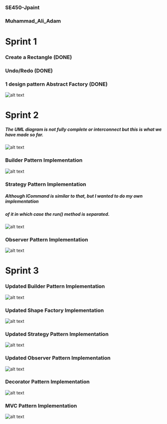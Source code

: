 
### SE450-Jpaint
### Muhammad_Ali_Adam
# Sprint 1
### Create a Rectangle (DONE)
### Undo/Redo (DONE)
### 1 design pattern Abstract Factory (DONE)
![alt text](UMLS/sprint1.png "UML") <br>

# Sprint 2
##### The UML diagram is not fully complete or interconnect but this is what we have made so far.
![alt text](UMLS/sprint-2.png "UML") <br>
### Builder Pattern Implementation
![alt text](UMLS/builder-pattern.png "UML") <br>
### Strategy Pattern Implementation
##### Although ICommand is similar to that, but I wanted to do my own implementation
##### of it in which case the run() method is separated.
![alt text](UMLS/strategy-pattern.png "UML") <br>
### Observer Pattern Implementation
![alt text](UMLS/observer-pattern.png "UML") <br>

# Sprint 3

### Updated Builder Pattern Implementation
![alt text](UMLS/builder-pattern-3.png "UML") <br>

### Updated Shape Factory Implementation
![alt text](UMLS/shape-factory-3.png "UML") <br>

### Updated Strategy Pattern Implementation
![alt text](UMLS/strategy-pattern-3.png "UML") <br>

### Updated Observer Pattern Implementation
![alt text](UMLS/observer-pattern-3.png "UML") <br>

### Decorator Pattern Implementation
![alt text](UMLS/decorator-pattern-3.png "UML") <br>

### MVC Pattern Implementation
![alt text](UMLS/mvc-pattern.png "UML") <br>